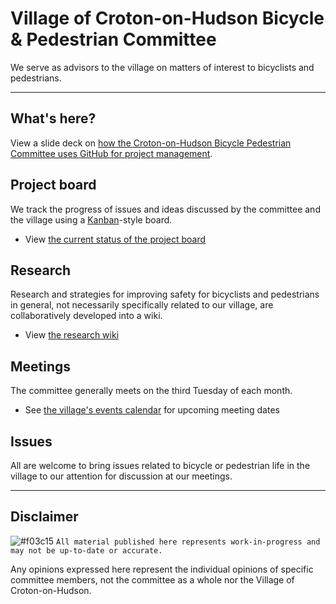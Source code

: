# Village of Croton-on-Hudson Bicycle & Pedestrian Committee
We serve as advisors to the village on matters of interest to bicyclists and pedestrians.

---

## What's here?
View a slide deck on [how the Croton-on-Hudson Bicycle Pedestrian Committee uses GitHub for project management](https://croton-on-hudson.github.io/bicycle-pedestrian-committee/github-for-project-management/).

## Project board
We track the progress of issues and ideas discussed by the committee and the village using a [Kanban](https://en.wikipedia.org/wiki/Kanban_board)-style board.
- View [the current status of the project board](https://github.com/croton-on-hudson/bicycle-pedestrian-committee/projects/1?card_filter_query=is%3Aopen)

## Research
Research and strategies for improving safety for bicyclists and pedestrians in general, not necessarily specifically related to our village, are collaboratively developed into a wiki.
- View [the research wiki](https://github.com/croton-on-hudson/bicycle-pedestrian-committee/wiki)

## Meetings
The committee generally meets on the third Tuesday of each month.
- See [the village's events calendar](http://www.crotononhudson-ny.gov/Public_Documents/CrotonHudsonNY_Calendar/?formid=158) for upcoming meeting dates

## Issues
All are welcome to bring issues related to bicycle or pedestrian life in the village to our attention for discussion at our meetings.

---

## Disclaimer
![#f03c15](https://placehold.it/15/f03c15/000000?text=+) `All material published here represents work-in-progress and may not be up-to-date or accurate.`

Any opinions expressed here represent the individual opinions of specific committee members, not the committee as a whole nor the Village of Croton-on-Hudson.

